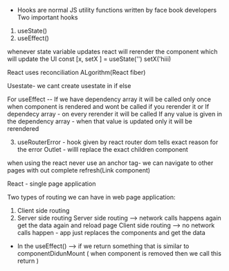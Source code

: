 * Hooks are normal JS utility functions written by face book developers
Two important hooks
1) useState() 
2) useEffect()

whenever state variable updates react will rerender the component which will update the UI
const [x, setX ] = useState('')
setX('hiii)

React uses reconciliation ALgorithm(React fiber)

Usestate- we cant create usestate in if else 

For useEffect -- If we have dependency array it will be called only once when component is rendered and wont be called if you rerender it or 
If dependecy array  - on every rerender it will be called
If any value is given in the dependency array - when that value is updated only it will be rerendered


3) useRouterError - hook given by react router dom
tells exact reason for the error
Outlet - willl replace the exact children component

when using the react never use an anchor tag- we can navigate to other pages with out complete refresh(Link component)


React - single page application

Two types of routing  we can have in web page application:
1) Client side routing
2) Server side routing
Server side routing --> network calls happens again get the data again and reload page
Client side routing --> no network calls happen - app just replaces the components and get the data


* In the useEffect() --> 
if we return something that is similar to componentDidunMount ( when component is removed then we call this return )